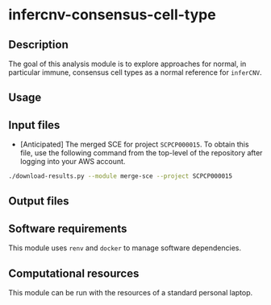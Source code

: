 # infercnv-consensus-cell-type

## Description

The goal of this analysis module is to explore approaches for normal, in particular immune, consensus cell types as a normal reference for `inferCNV`.

## Usage


## Input files

* [Anticipated] The merged SCE for project `SCPCP000015`.
To obtain this file, use the following command from the top-level of the repository after logging into your AWS account.

```sh
./download-results.py --module merge-sce --project SCPCP000015
```

## Output files


## Software requirements

This module uses `renv` and `docker` to manage software dependencies.

## Computational resources

This module can be run with the resources of a standard personal laptop.

